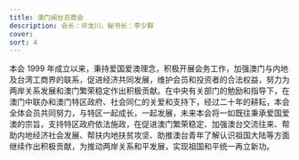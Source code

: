 ```yaml
---
title: 澳门闽台总商会
description: 会长：许龙川，秘书长：李少群
cover:
sort: 4
---
```


本会 1999 年成立以来，秉持爱国爱澳理念，积极开展会务工作，加强澳门与内地及台湾工商界的联系，促进经济共同发展，维护会员和投资者的合法权益，努力为两岸关系发展和澳门繁荣稳定作出积极贡献。在中央有关部门的勉励和指导下，在澳门中联办和澳门特区政府、社会同仁的关爱和支持下，经过二十年的耕耘，本会全体会员共同努力，与特区一起成长，一起发展，未来本会将一如既往秉承爱国爱澳的宗旨，支持特区政府依法施政，在促进澳门繁荣稳定、加强澳台交流往来、帮助内地经济社会发展、帮扶内地扶贫攻坚、助推澳台青年了解认识祖国大陆等方面继续作出积极贡献，为推动两岸关系和平发展，实现祖国和平统一再立新功。
